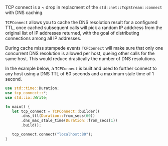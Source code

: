 TCP connect is a ~ drop in replacment of the `std::net::TcpStream::connect` with DNS caching.

`TCPConnect` allows you to cache the DNS resolution result for a configured TTL, once cached
subsequent calls will pick a random IP adddress from the original list of IP addresses
returned, with the goal of distributing connections among all IP addresses.

During cache miss stampede events `TCPConnect` will make sure that only one concurrent DNS
resolution is allowed per host, queing other calls for the same host. This would reduce
drastically the number of DNS resolutions.

In the example below, a `TCPConnect` is built and used to
further connect to any host using a DNS TTL of 60 seconds and a maximum stale time of 1 second.

```rust
use std::time::Duration;
use tcp_connect::*;
use std::io::Write;

fn main() {
   let tcp_connect = TCPConnect::builder()
       .dns_ttl(Duration::from_secs(60))
       .dns_max_stale_time(Duration::from_secs(1))
       .build();

   tcp_connect.connect("localhost:80");
}
 ```